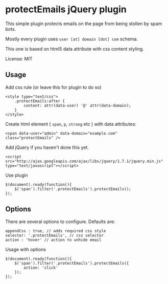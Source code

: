 protectEmails jQuery plugin
===========================

This simple plugin protects emails on the page from being stollen by spam bots. 

Mostly every plugin uses `user [at] domain [dot] com` schema. 

This one is based on html5 data attribute with css content styling.

License: MIT

Usage
-----
Add css rule (or leave this for plugin to do so)
	
	<style type="text/css">
		.protectEmails:after { 
			content: attr(data-user) '@' attr(data-domain);
		}
	</style>
	
Create html element ( `span`, `p`, `strong` etc ) with data attributes:

	<span data-user="admin" data-domain="example.com" class="protectEmails" />
	
Add jQuery if you haven't done this yet.

	<script src="http://ajax.googleapis.com/ajax/libs/jquery/1.7.1/jquery.min.js" type="text/javascript"></script>

Use plugin

	$(document).ready(function(){
		$('span').filter('.protectEmails').protectEmails();
	}); 
	
Options
-------

There are several options to configure. Defaults are:

	appendCss : true, // adds required css style
	selector: '.protectEmails', // css selector
	action : 'hover' // action to unhide email
	

Usage with options

	$(document).ready(function(){
		$('span').filter('.protectEmails').protectEmails({
			action: 'click'
		});
	}); 

